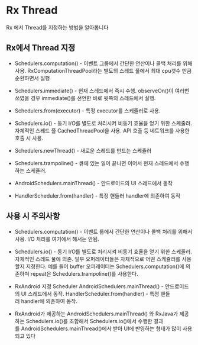 # Rx Thread
Rx 에서 Thread를 지정하는 방법을 알아봅니다


## Rx에서 Thread 지정
- Schedulers.computation() - 이벤트 그룹에서 간단한 연산이나 콜백 처리를 위해 사용. RxComputationThreadPool라는 별도의 스레드 풀에서 최대 cpu갯수 만큼 순환하면서 실행
- Schedulers.immediate() - 현재 스레드에서 즉시 수행. observeOn()이 여러번 쓰였을 경우 immediate()를 선언한 바로 윗쪽의 스레드에서 실행.
- Schedulers.from(executor) - 특정 executor를 스케쥴러로 사용.

- Schedulers.io() - 동기 I/O를 별도로 처리시켜 비동기 효율을 얻기 위한 스케줄러. 자체적인 스레드 풀 CachedThreadPool을 사용. API 호출 등 네트워크를 사용한 호출 시 사용.
- Schedulers.newThread() - 새로운 스레드를 만드는 스케쥴러
- Schedulers.trampoline() - 큐에 있는 일이 끝나면 이어서 현재 스레드에서 수행하는 스케쥴러.

- AndroidSchedulers.mainThread() - 안드로이드의 UI 스레드에서 동작
- HandlerScheduler.from(handler) - 특정 핸들러 handler에 의존하여 동작

## 사용 시 주의사항
- Schedulers.computation() - 이벤트 룹에서 간단한 연산이나 콜백 처리를 위해서 사용. I/O 처리를 여기에서 해서는 안됨.
- Schedulers.io() - 동기 I/O를 별도로 처리시켜 비동기 효율을 얻기 위한 스케줄러. 자체적인 스레드 풀에 의존.
  일부 오퍼레이터들은 자체적으로 어떤 스케쥴러를 사용할지 지정한다. 예를 들어 buffer 오퍼레이터는 Schedulers.computation()에 의존하며 repeat은 Schedulers.trampoline()를 사용한다.

- RxAndroid 지정 Scheduler
  AndroidSchedulers.mainThread() - 안드로이드의 UI 스레드에서 동작.
  HandlerScheduler.from(handler) - 특정 핸들러 handler에 의존하여 동작.

- RxAndroid가 제공하는 AndroidSchedulers.mainThread() 와
  RxJava가 제공하는 Schedulers.io()를 조합해서 Schedulers.io()에서 수행한 결과를 AndroidSchedulers.mainThread()에서 받아 UI에 반영하는 형태가 많이 사용되고 있다
